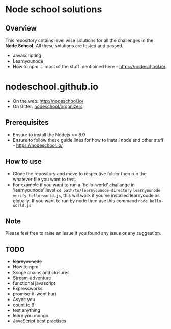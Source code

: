 # Node school solutions
## Overview
This repository cotains level wise solutions for all the challenges in the **Node School.**
All these solutions are tested and passed.
- Javascripting
- Learnyounode
- How to npm ...
 most of the stuff mentioined here - https://nodeschool.io/

nodeschool.github.io
====================

- On the web: http://nodeschool.io/
- On Gitter: [nodeschool/organizers](https://gitter.im/nodeschool/organizers)

## Prerequisites
- Ensure to install the Nodejs >= 6.0
- Ensure to follow these guide lines for how to install node and other stuff - https://nodeschool.io/
## How to use
- Clone the repository and move to respective folder then run the whatever file you want to test.
- For example if you want to run a 'hello-world' challange in 'learnyounode' level
`cd path/to/learnyounode-directory`
`learnyounode verify hello-world.js`, this will work if you've installed learnyoude as globally.
If you want to run by node then use this command `node hello-world.js`

## Note
Please feel free to raise an issue if you found any issue or any suggestion.

## TODO
- ~~learnyounode~~
- ~~How to npm~~
- Scope chains and closures
- Stream-adventure
- functional javascript
- Expressworks
- promise-it-wont hurt
- Async you
- count to 6
- test anything
- learn you mongo
- JavaScript best practises
